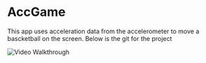 # AccGame
This app uses acceleration data from the accelerometer to move a bascketball on the screen.
Below is the git for the project

<img src='http://g.recordit.co/5IqqPHcEfJ.gif' title='Video Walkthrough' alt='Video Walkthrough' />


